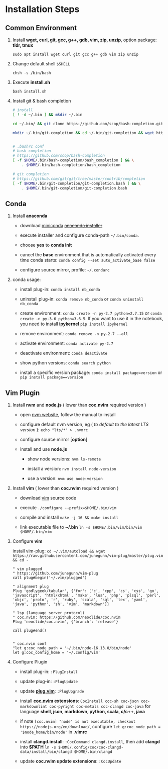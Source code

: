 # Installation Steps

## Common Environment
1. Install **wget, curl, git, gcc, g++, gdb, vim, zip, unzip**, option package: **tldr, tmux**

    `sudo apt install wget curl git gcc g++ gdb vim zip unzip`

2. Change default shell `$SHELL`
    
    `chsh -s /bin/bash`

3. Execute **install.sh**

    `bash install.sh`

4. Install git & bash completion
    ```bash
    # install
    [ ! -d ~/.bin ] && mkdir ~/.bin
    
    cd ~/.bin/ && git clone https://github.com/scop/bash-completion.git && cd -

    mkdir ~/.bin/git-completion && cd ~/.bin/git-completion && wget https://raw.githubusercontent.com/git/git/master/contrib/completion/git-completion.bash && cd -


    # .bashrc conf
    # bash completion
    # https://github.com/scop/bash-completion
    [ -f $HOME/.bin/bash-completion/bash_completion ] && \
        . $HOME/.bin/bash-completion/bash_completion
    
    # git completion
    # https://github.com/git/git/tree/master/contrib/completion
    [ -f $HOME/.bin/git-completion/git-completion.bash ] && \
        . $HOME/.bin/git-completion/git-completion.bash
    ```

## Conda
1. Install **anaconda**

    * download [miniconda](https://docs.conda.io/projects/miniconda) ~~[anaconda installer](https://www.anaconda.com/products/individual#Downloads)~~

    * execute installer and configure conda-path `~/.bin/conda`.

    * choose **yes** to **conda init**

    * cancel the **base** environment that is automatically activated every time conda starts: `conda config --set auto_activate_base false`

    * configure source mirror, profile: `~/.condarc`

2. conda usage:

    * install plug-in: `conda install nb_conda`

    * uninstall plug-in: `conda remove nb_conda` or `conda uninstall nb_conda`

    * create environment: `conda create -n py-2.7 python=2.7.15` or `conda create -n py-3.6 python=3.6.5`. If you want to use it in the notebook, you need to install **ipykernel** `pip install ipykernel`

    * remove environment: `conda remove -n py-2.7 --all`

    * activate environment: `conda activate py-2.7`

    * deactivate environment: `conda deactivate`

    * show python versions: `conda search python`

    * install a specific version package: `conda install package=version` or `pip install package==version`

## Vim Plugin
1. Install **nvm** and **node.js** ( lower than **coc.nvim** required version )

    * open [nvm website](https://github.com/nvm-sh/nvm), follow the manual to install

    * configure default nvm version, eg ( *to default to the latest LTS version* ): `echo "lts/*" > .nvmrc`

    * configure source mirror [**option**]

    * install and use **node.js**

        * show node versions: `nvm ls-remote`

        * install a version: `nvm install node-version`

        * use a version: `nvm use node-version`

2. Install **vim** ( lower than **coc.nvim** required version )

    * download [vim](https://www.vim.org) source code

    * execute `./configure --prefix=$HOME/.bin/vim`

    * compile and install `make -j 16 && make install`

    * link executable file to **~/.bin** `ln -s $HOME/.bin/vim/bin/vim $HOME/.bin/vim`

3. Configure **vim**

    install vim-plug: `cd ~/.vim/autoload && wget https://raw.githubusercontent.com/junegunn/vim-plug/master/plug.vim && cd -`

    ```
    " vim plugged
    " https://github.com/junegunn/vim-plug
    call plug#begin('~/.vim/plugged')

    " alignment plug
    Plug 'godlygeek/tabular', {'for': ['c', 'cpp', 'cs', 'css', 'go', 'javascript', 'html/xhtml', 'make', 'lua', 'php', 'plsql', 'perl', 'objc', 'proto', 'r', 'ruby', 'scala', 'sql', 'tex', 'yaml', 'java', 'python', 'sh', 'vim', 'markdown']}

    " lsp (language server protocol)
    " coc.nvim: https://github.com/neoclide/coc.nvim
    Plug 'neoclide/coc.nvim', {'branch': 'release'}

    call plug#end()


    " coc.nvim conf
    "let g:coc_node_path = '~/.bin/node-16.13.0/bin/node'
    let g:coc_config_home = '~/.config/vim'
    ```

4. Configure Plugin

    * install plug-in: `:PlugInstall`

    * update plug-in: `:PlugUpdate`

    * update **[plug.vim](https://github.com/junegunn/vim-plug)**: `:PlugUpgrade`

    * install **[coc.nvim](https://github.com/neoclide/coc.nvim) extensions**: `CocInstall coc-sh coc-json coc-markdownlint coc-pyright coc-metals coc-clangd coc-java` for language **shell, json, markdown, python, scala, c/c++, java**

    * if note `[coc.nvim] "node" is not executable, checkout https://nodejs.org/en/download/`, configure `let g:coc_node_path = '$node_home/bin/node'` in **.vimrc**

    * install **clangd.install**: `:CocCommand clangd.install`, then add **clangd** into **$PATH** `ln -s $HOME/.config/coc/coc-clangd-data/install/bin/clangd $HOME/.bin/clangd`

    * update **coc.nvim update extensions**: `:CocUpdate`
